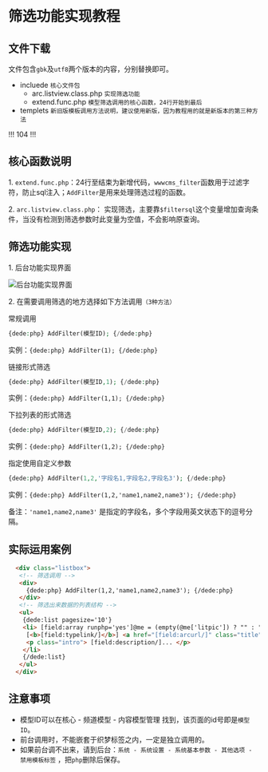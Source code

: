 # 筛选功能实现教程

## 文件下载

文件包含`gbk`及`utf8`两个版本的内容，分别替换即可。

- incluede `核心文件包`
    - arc.listview.class.php `实现筛选功能`
    - extend.func.php `模型筛选调用的核心函数，24行开始到最后`
- templets `新旧版模板调用方法说明，建议使用新版，因为教程用的就是新版本的第三种方法` 

!!!
<attach>104</attach>
!!!

## 核心函数说明

1\. `extend.func.php`：24行至结束为新增代码，`wwwcms_filter`函数用于过滤字符，防止sql注入；`AddFilter`是用来处理筛选过程的函数。

2\. `arc.listview.class.php`： 实现筛选，主要靠`$filtersql`这个变量增加查询条件，当没有检测到筛选参数时此变量为空值，不会影响原查询。

## 筛选功能实现

1\. 后台功能实现界面

![后台功能实现界面][1]

2\. 在需要调用筛选的地方选择如下方法调用`（3种方法）`

常规调用
``` php
{dede:php} AddFilter(模型ID); {/dede:php} 
```
实例：`{dede:php} AddFilter(1); {/dede:php}`

链接形式筛选
``` php
{dede:php} AddFilter(模型ID,1); {/dede:php}
```
实例：`{dede:php} AddFilter(1,1); {/dede:php}`

下拉列表的形式筛选
``` php
{dede:php} AddFilter(模型ID,2); {/dede:php}
```
实例：`{dede:php} AddFilter(1,2); {/dede:php}`

指定使用自定义参数
``` php
{dede:php} AddFilter(1,2,'字段名1,字段名2,字段名3'); {/dede:php}
```
实例：`{dede:php} AddFilter(1,2,'name1,name2,name3'); {/dede:php}`

备注：`'name1,name2,name3'` 是指定的字段名，多个字段用英文状态下的逗号分隔。

## 实际运用案例
``` html
  <div class="listbox">
   <!-- 筛选调用 -->
   <div>
     {dede:php} AddFilter(1,2,'name1,name2,name3'); {/dede:php}
   </div>
   <!-- 筛选出来数据的列表结构 -->
   <ul>
    {dede:list pagesize='10'}
    <li> [field:array runphp='yes']@me = (empty(@me['litpic']) ? "" : "<a href='{@me['arcurl']}' class='preview'><img src='{@me['litpic']}'/></a>"); [/field:array]
     [<b>[field:typelink/]</b>] <a href="[field:arcurl/]" class="title">[field:title/]</a> <span class="info"> <small>日期：</small>[field:pubdate function="GetDateTimeMK(@me)"/]</span>
     <p class="intro"> [field:description/]... </p>
    </li>
    {/dede:list}
   </ul>
  </div>
```

## 注意事项

- 模型ID可以在核心 - 频道模型 - 内容模型管理 找到，该页面的id号即是`模型ID`。
- 前台调用时，不能嵌套于织梦标签之内，一定是独立调用的。
- 如果前台调不出来，请到后台：`系统 - 系统设置 - 系统基本参数 - 其他选项 - 禁用模板标签` ，把`php`删除后保存。

[1]: http://www.molerose.com/usr/uploads/2018/06/1782277791.png